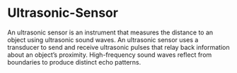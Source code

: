 # Ultrasonic-Sensor
An ultrasonic sensor is an instrument that measures the distance to an object using ultrasonic sound waves. An ultrasonic sensor uses a transducer to send and receive ultrasonic pulses that relay back information about an object’s proximity. High-frequency sound waves reflect from boundaries to produce distinct echo patterns.
